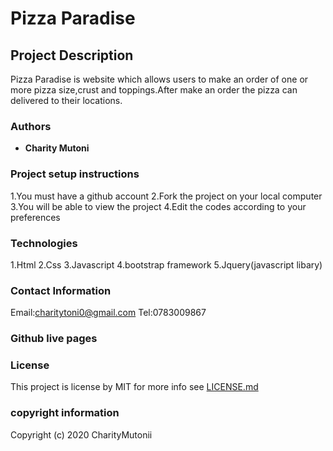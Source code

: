 # Pizza Paradise

## Project Description
Pizza Paradise is website which allows users to make an order of one or more pizza size,crust and toppings.After make an order the pizza can delivered to their locations.

### Authors
 * **Charity Mutoni**
 
### Project setup instructions
 1.You must have a github account
 2.Fork the project on your local computer 
 3.You will be able to view the project
 4.Edit the codes according to your preferences
 
### Technologies
1.Html
2.Css
3.Javascript 
4.bootstrap framework
5.Jquery(javascript libary)

### Contact Information  
Email:charitytoni0@gmail.com
Tel:0783009867

### Github live pages

### License 
This project is license  by MIT for more info see [LICENSE.md](LICENSE.md)
### copyright information
Copyright (c) 2020 CharityMutonii

